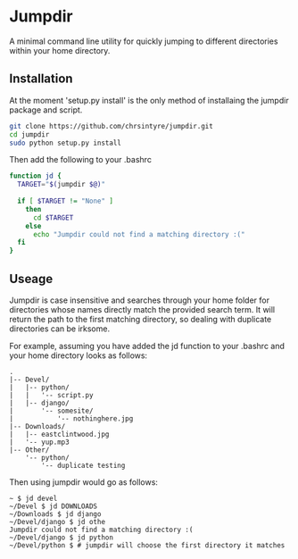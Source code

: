 # Jumpdir

A minimal command line utility for quickly jumping to different directories within your home directory. 

## Installation

At the moment 'setup.py install' is the only method of installaing the jumpdir package and script.

```bash
git clone https://github.com/chrsintyre/jumpdir.git
cd jumpdir
sudo python setup.py install 
```

Then add the following to your .bashrc

```bash
function jd {
  TARGET="$(jumpdir $@)"
  
  if [ $TARGET != "None" ]
    then
      cd $TARGET
    else
      echo "Jumpdir could not find a matching directory :("
  fi
}
```   

## Useage

Jumpdir is case insensitive and searches through your home folder for directories whose names directly match the provided search term. It will return the path to the first matching directory, so dealing with duplicate directories can be irksome.

For example, assuming you have added the jd function to your .bashrc and your home directory looks as follows:

```
.
|-- Devel/
|   |-- python/
|   |   '-- script.py
|   |-- django/
|       '-- somesite/
|           '-- nothinghere.jpg
|-- Downloads/
|   |-- eastclintwood.jpg
|   '-- yup.mp3
|-- Other/
    '-- python/
        '-- duplicate testing
```

Then using jumpdir would go as follows:

```shell
~ $ jd devel
~/Devel $ jd DOWNLOADS
~/Downloads $ jd django
~/Devel/django $ jd othe
Jumpdir could not find a matching directory :(
~/Devel/django $ jd python
~/Devel/python $ # jumpdir will choose the first directory it matches
```



      
      
```
